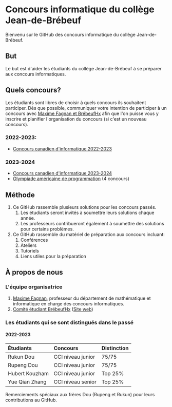 # Concours informatique du collège Jean-de-Brébeuf
Bienvenu sur le GitHub des concours informatique du collège Jean-de-Brébeuf.

## But
Le but est d'aider les étudiants du collège Jean-de-Brébeuf à se préparer aux concours informatiques.

## Quels concours?
Les étudiants sont libres de choisir à quels concours ils souhaitent participer. Dès que possible, communiquer votre intention de participer à un concours avec [Maxime Fagnan et BrébeufHx](#léquipe-organisatrice) afin que l'on puisse vous y inscrire et planifier l'organisation du concours (si c'est un nouveau concours).
### 2022-2023:
* [Concours canadien d'informatique 2022-2023][CCI 2023]
### 2023-2024
* [Concours canadien d'informatique 2023-2024][CCI]
* [Olympiade américaine de programmation][USACO] (4 concours)

## Méthode
1. Ce GitHub rassemble plusieurs solutions pour les concours passés.  
    1. Les étudiants seront invités à soumettre leurs solutions chaque année.  
    2. Les professeurs contribueront également à soumettre des solutions pour certains problèmes.  
2. Ce GitHub rassemble du matériel de préparation aux concours incluant:
    1. Conférences
    2. Ateliers
    3. Tutoriels
    4. Liens utiles pour la préparation

## À propos de nous

### L'équipe organisatrice
1. [Maxime Fagnan](mailto:maxime.fagnan@brebeuf.qc.ca), professeur du département de mathématique et informatique en charge des concours informatiques.  
2. [Comité étudiant BrébeufHx](mailto:support@brebeufhackathon.com) ([Site web](https://www.brebeufhackathon.com/)) 

### Les étudiants qui se sont distingués dans le passé
#### 2022-2023
| Étudiants           | Concours            | Distinction     |
| :------------------ | :------------------ | :-------------- |
| Rukun Dou           | CCI niveau junior   | 75/75           |
| Rupeng Dou          | CCI niveau junior   | 75/75           |
| Hubert Kouzham      | CCI niveau junior   | Top 25%         |
| Yue Qian Zhang      | CCI niveau senior   | Top 25%         |

Remerciements spéciaux aux frères Dou (Rupeng et Rukun) pour leurs contributions au GitHub.

[CCI]: https://cemc.uwaterloo.ca/contests/ccc-cco-f.html
[CCI 2023]: https://cemc.uwaterloo.ca/contests/computing/past_ccc_contests/2023/index-f.html
[USACO]: http://www.usaco.org/index.php?page=contests
